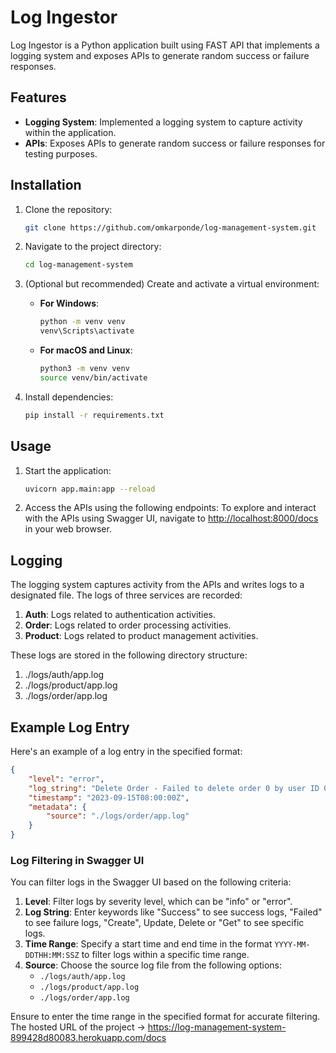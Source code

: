 # Log Ingestor

Log Ingestor is a Python application built using FAST API that implements a logging system and exposes APIs to generate random success or failure responses.

## Features

- **Logging System**: Implemented a logging system to capture activity within the application.
- **APIs**: Exposes APIs to generate random success or failure responses for testing purposes.

## Installation

1. Clone the repository:

    ```bash
    git clone https://github.com/omkarponde/log-management-system.git
    ```

2. Navigate to the project directory:

    ```bash
    cd log-management-system
    ```

3. (Optional but recommended) Create and activate a virtual environment:
   
    - **For Windows**:
        ```bash
        python -m venv venv
        venv\Scripts\activate
        ```

    - **For macOS and Linux**:
        ```bash
        python3 -m venv venv
        source venv/bin/activate
        ```

4. Install dependencies:

    ```bash
    pip install -r requirements.txt
    ```

## Usage

1. Start the application:

    ```bash
    uvicorn app.main:app --reload
    ```

2. Access the APIs using the following endpoints:
    To explore and interact with the APIs using Swagger UI, navigate to [http://localhost:8000/docs](http://localhost:8000/docs) in your web browser.

## Logging

The logging system captures activity from the APIs and writes logs to a designated file. The logs of three services are recorded:

1. **Auth**: Logs related to authentication activities.
2. **Order**: Logs related to order processing activities.
3. **Product**: Logs related to product management activities.

These logs are stored in the following directory structure:
1. ./logs/auth/app.log
2. ./logs/product/app.log
3. ./logs/order/app.log
## Example Log Entry

Here's an example of a log entry in the specified format:

```json
{
    "level": "error",
    "log_string": "Delete Order - Failed to delete order 0 by user ID 0: Unauthorized",
    "timestamp": "2023-09-15T08:00:00Z",
    "metadata": {
        "source": "./logs/order/app.log"
    }
}
```

### Log Filtering in Swagger UI

You can filter logs in the Swagger UI based on the following criteria:

1. **Level**: Filter logs by severity level, which can be "info" or "error".
2. **Log String**: Enter keywords like "Success" to see success logs, "Failed" to see failure logs, "Create", Update, Delete or "Get" to see specific logs.
3. **Time Range**: Specify a start time and end time in the format `YYYY-MM-DDTHH:MM:SSZ` to filter logs within a specific time range.
4. **Source**: Choose the source log file from the following options:
    - `./logs/auth/app.log`
    - `./logs/product/app.log`
    - `./logs/order/app.log`

Ensure to enter the time range in the specified format for accurate filtering.
 The hosted URL of the project -> https://log-management-system-899428d80083.herokuapp.com/docs
